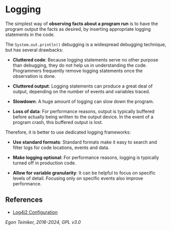 # Logging

The simplest way of **observing facts about a program run** is to have the program 
output the facts as desired, by inserting appropriate logging statements in the code.

The `System.out.println()` debugging is a widespread debugging technique, 
but has several drawbacks:

* **Cluttered code**: Because logging statements serve no other purpose than debugging,
    they do not help us in understanding the code. Programmers frequently remove logging
    statements once the observation is done.

* **Cluttered output**: Logging statements can produce a great deal of output, depending
    on the number of events and variables traced.    

* **Slowdown**: A huge amount of logging can slow down the program.

* **Loss of data**: For performance reasons, output is typically buffered before actually
    being written to the output device. In the event of a program crash, this buffered
    output is lost.


Therefore, it is better to use dedicated logging frameworks:
* **Use standard formats**: Standard formats make it easy to search and filter logs for 
    code locations, events and data.

* **Make logging optional**: For performance reasons, logging is typically turned off 
    in production code.

* **Allow for variable granularity**: It can be helpful to focus on specific levels 
    of detail. Focusing only on specific events also improve performance.


## References

* [Log4j2 Configuration](https://logging.apache.org/log4j/2.x/manual/configuration.html)

*Egon Teiniker, 2016-2024, GPL v3.0*